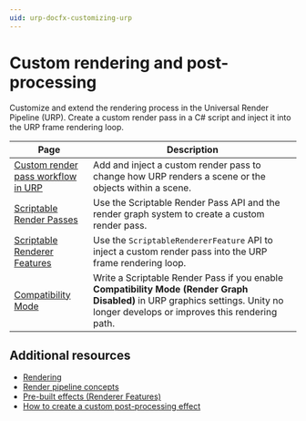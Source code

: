 ```yaml
---
uid: urp-docfx-customizing-urp
---
```

# Custom rendering and post-processing 

Customize and extend the rendering process in the Universal Render Pipeline (URP). Create a custom render pass in a C# script and inject it into the URP frame rendering loop.

|Page|Description|
|-|-|
|[Custom render pass workflow in URP](renderer-features/custom-rendering-pass-workflow-in-urp.md) |Add and inject a custom render pass to change how URP renders a scene or the objects within a scene.|
|[Scriptable Render Passes](renderer-features/scriptable-render-passes.md)|Use the Scriptable Render Pass API and the render graph system to create a custom render pass.|
|[Scriptable Renderer Features](renderer-features/scriptable-renderer-features/scriptable-renderer-features-landing.md)|Use the `ScriptableRendererFeature` API to inject a custom render pass into the URP frame rendering loop.|
|[Compatibility Mode](compatibility-mode.md)|Write a Scriptable Render Pass if you enable **Compatibility Mode (Render Graph Disabled)** in URP graphics settings. Unity no longer develops or improves this rendering path.|

## Additional resources

- [Rendering](rendering-in-universalrp.md)
- [Render pipeline concepts](urp-concepts.md)
- [Pre-built effects (Renderer Features)](urp-renderer-feature.md)
- [How to create a custom post-processing effect](post-processing/post-processing-custom-effect-low-code.md)
